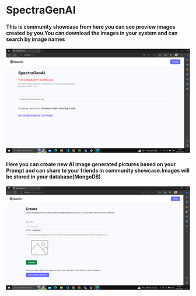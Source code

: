 # SpectraGenAI
<h4> This is community showcase from here you can see preview images created by you.You can download the images in your system and can search by image names</h4>
<img src="https://github.com/himanshubaid/SpectraGenAI/blob/main/photo1.PNG"/>
<h4> Here you can create  new AI image generated pictures based on your Prompt and can share to your friends in community showcase.Images will be stored in your database(MongoDB)</h4>
<img src="https://github.com/himanshubaid/SpectraGenAI/blob/main/Createphoto.PNG"/>
